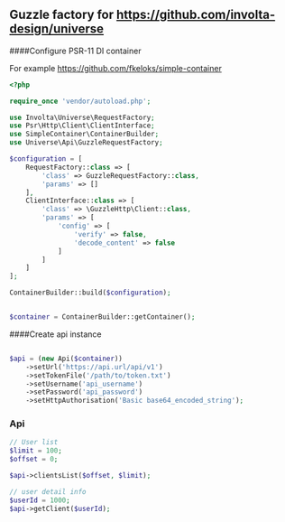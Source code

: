## Guzzle factory for https://github.com/involta-design/universe

####Configure PSR-11 DI container

For example https://github.com/fkeloks/simple-container

```php
<?php

require_once 'vendor/autoload.php';

use Involta\Universe\RequestFactory;
use Psr\Http\Client\ClientInterface;
use SimpleContainer\ContainerBuilder;
use Universe\Api\GuzzleRequestFactory;

$configuration = [
    RequestFactory::class => [
        'class' => GuzzleRequestFactory::class,
        'params' => []
    ],
    ClientInterface::class => [
        'class' => \GuzzleHttp\Client::class,
        'params' => [
            'config' => [
                'verify' => false,
                'decode_content' => false
            ]
        ]
    ]
];

ContainerBuilder::build($configuration);


$container = ContainerBuilder::getContainer();

```


####Create api instance

```php

$api = (new Api($container))
    ->setUrl('https://api.url/api/v1')
    ->setTokenFile('/path/to/token.txt')
    ->setUsername('api_username')
    ->setPassword('api_password')
    ->setHttpAuthorisation('Basic base64_encoded_string');

```

### Api

```php
// User list
$limit = 100;
$offset = 0;

$api->clientsList($offset, $limit);

// user detail info
$userId = 1000;
$api->getClient($userId);

```